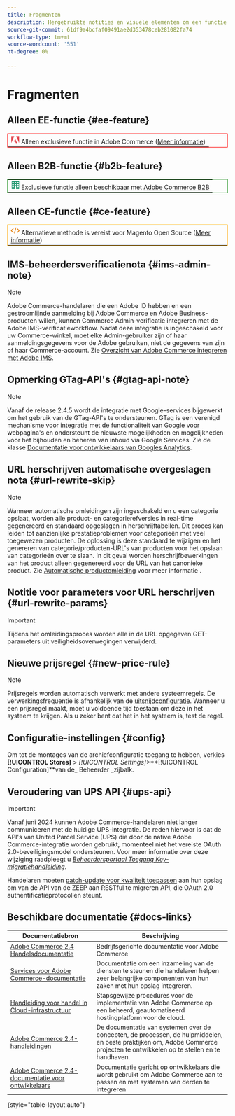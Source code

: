 ```yaml
---
title: Fragmenten
description: Hergebruikte notities en visuele elementen om een functie of pagina te noteren die van toepassing is op een specifieke editie
source-git-commit: 61df9a4bcfaf09491ae2d353478ceb281082fa74
workflow-type: tm+mt
source-wordcount: '551'
ht-degree: 0%

---
```


# Fragmenten

## Alleen EE-functie {#ee-feature}

<table style="border:1px solid red">
<tr><td><img alt="Adobe Commerce-functie" src="../assets/adobe-logo.svg" width="20" height="20" /> Alleen exclusieve functie in Adobe Commerce (<a href="https://experienceleague.adobe.com/docs/commerce-admin/user-guides/home.html#product-editions">Meer informatie</a>)</td></tr>
</table>

## Alleen B2B-functie {#b2b-feature}

<table style="border:1px solid green">
<tr><td><img alt="Adobe Commerce B2B-functie" src="../assets/b2b.svg" width="20" height="20" /> Exclusieve functie alleen beschikbaar met <a href="https://experienceleague.adobe.com/docs/commerce-admin/b2b/introduction.html?lang=en">Adobe Commerce B2B</a></td></tr>
</table>

## Alleen CE-functie {#ce-feature}

<table style="border:1px solid orange">
<tr><td><img alt="Magento Open Source, functie" src="../assets/open-source.svg" width="20" height="20" /> Alternatieve methode is vereist voor Magento Open Source (<a href="https://experienceleague.adobe.com/docs/commerce-admin/user-guides/home.html#product-editions">Meer informatie</a>)</td></tr>
</table>

## IMS-beheerdersverificatienota {#ims-admin-note}

>[!NOTE]
>
>Adobe Commerce-handelaren die een Adobe ID hebben en een gestroomlijnde aanmelding bij Adobe Commerce en Adobe Business-producten willen, kunnen Commerce Admin-verificatie integreren met de Adobe IMS-verificatieworkflow. Nadat deze integratie is ingeschakeld voor uw Commerce-winkel, moet elke Admin-gebruiker zijn of haar aanmeldingsgegevens voor de Adobe gebruiken, niet de gegevens van zijn of haar Commerce-account. Zie [Overzicht van Adobe Commerce integreren met Adobe IMS](/help/getting-started/adobe-ims-integration-overview.md).

## Opmerking GTag-API&#39;s {#gtag-api-note}

>[!NOTE]
>
>Vanaf de release 2.4.5 wordt de integratie met Google-services bijgewerkt om het gebruik van de GTag-API&#39;s te ondersteunen. GTag is een verenigd mechanisme voor integratie met de functionaliteit van Google voor webpagina&#39;s en ondersteunt de nieuwste mogelijkheden en mogelijkheden voor het bijhouden en beheren van inhoud via Google Services. Zie de klasse [Documentatie voor ontwikkelaars van Googles Analytics](https://developers.google.com/analytics/devguides/collection/gtagjs).

## URL herschrijven automatische overgeslagen nota {#url-rewrite-skip}

>[!NOTE]
>
>Wanneer automatische omleidingen zijn ingeschakeld en u een categorie opslaat, worden alle product- en categorierefversies in real-time gegenereerd en standaard opgeslagen in herschrijftabellen. Dit proces kan leiden tot aanzienlijke prestatieproblemen voor categorieën met veel toegewezen producten. De oplossing is deze standaard te wijzigen en het genereren van categorie/producten-URL&#39;s van producten voor het opslaan van categorieën over te slaan. In dit geval worden herschrijfbewerkingen van het product alleen gegenereerd voor de URL van het canonieke product. Zie [Automatische productomleiding](/help/merchandising-promotions/url-redirect-product-automatic.md) voor meer informatie .

## Notitie voor parameters voor URL herschrijven {#url-rewrite-params}

>[!IMPORTANT]
>
>Tijdens het omleidingsproces worden alle in de URL opgegeven GET-parameters uit veiligheidsoverwegingen verwijderd.

## Nieuwe prijsregel {#new-price-rule}

>[!NOTE]
>
>Prijsregels worden automatisch verwerkt met andere systeemregels. De verwerkingsfrequentie is afhankelijk van de [uitsnijdconfiguratie](https://experienceleague.adobe.com/docs/commerce-operations/configuration-guide/cli/configure-cron-jobs.html). Wanneer u een prijsregel maakt, moet u voldoende tijd toestaan om deze in het systeem te krijgen. Als u zeker bent dat het in het systeem is, test de regel.

## Configuratie-instellingen {#config}

Om tot de montages van de archiefconfiguratie toegang te hebben, verkies **[!UICONTROL Stores]** > _[!UICONTROL Settings]_>**[!UICONTROL Configuration]**van de_ Beheerder _zijbalk.

## Veroudering van UPS API {#ups-api}

>[!IMPORTANT]
>
>Vanaf juni 2024 kunnen Adobe Commerce-handelaren niet langer communiceren met de huidige UPS-integratie. De reden hiervoor is dat de API&#39;s van United Parcel Service (UPS) die door de native Adobe Commerce-integratie worden gebruikt, momenteel niet het vereiste OAuth 2.0-beveiligingsmodel ondersteunen. Voor meer informatie over deze wijziging raadpleegt u [_Beheerdersportaal Toegang Key-migratiehandleiding_](https://developer.ups.com/oauth-developer-guide). <br/>
>
>Handelaren moeten [patch-update voor kwaliteit toepassen](https://experienceleague.adobe.com/docs/commerce-knowledge-base/kb/troubleshooting/known-issues-patches-attached/ups-shipping-method-integration-migration-from-soap-to-restful-api.html) aan hun opslag om van de API van de ZEEP aan RESTful te migreren API, die OAuth 2.0 authentificatieprotocollen steunt.


## Beschikbare documentatie {#docs-links}

| Documentatiebron | Beschrijving |
|----------------------- | ----------- |
| [Adobe Commerce 2.4 Handelsdocumentatie](../landing/home.md) | Bedrijfsgerichte documentatie voor Adobe Commerce |
| [Services voor Adobe Commerce-documentatie](https://experienceleague.adobe.com/docs/commerce-merchant-services/user-guides/home.html) | Documentatie om een inzameling van de diensten te steunen die handelaren helpen zeer belangrijke componenten van hun zaken met hun opslag integreren. |
| [Handleiding voor handel in Cloud-infrastructuur](https://experienceleague.adobe.com/docs/commerce-cloud-service/user-guide/overview.html) | Stapsgewijze procedures voor de implementatie van Adobe Commerce op een beheerd, geautomatiseerd hostingplatform voor de cloud. |
| [Adobe Commerce 2.4-handleidingen](https://experienceleague.adobe.com/docs/commerce-operations/operational-guides/home.html) | De documentatie van systemen over de concepten, de processen, de hulpmiddelen, en beste praktijken om, Adobe Commerce projecten te ontwikkelen op te stellen en te handhaven. |
| [Adobe Commerce 2.4-documentatie voor ontwikkelaars](https://developer.adobe.com/commerce/docs) | Documentatie gericht op ontwikkelaars die wordt gebruikt om Adobe Commerce aan te passen en met systemen van derden te integreren |

{style="table-layout:auto"}
